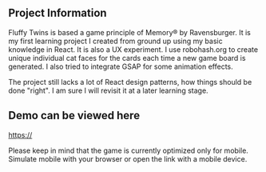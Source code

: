 ## Project Information

Fluffy Twins is based a game principle of Memory® by Ravensburger. It is my first learning project I created from ground up using my basic knowledge in React. It is also a UX experiment. I use robohash.org to create unique individual cat faces for the cards each time a new game board is generated. I also tried to integrate GSAP for some animation effects.

The project still lacks a lot of React design patterns, how things should be done "right". I am sure I will revisit it at a later learning stage.

## Demo can be viewed here

[https://](https://sdosch.github.io/fluffy-twins/)

Please keep in mind that the game is currently optimized only for mobile. Simulate mobile with your browser or open the link with a mobile device.
